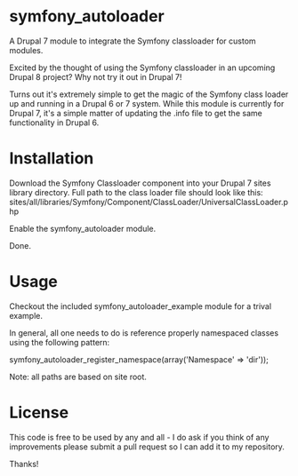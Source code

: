 symfony_autoloader
==================

A Drupal 7 module to integrate the Symfony classloader for custom modules.

Excited by the thought of using the Symfony classloader in an upcoming Drupal 8 project?  Why not try it out in Drupal 7!

Turns out it's extremely simple to get the magic of the Symfony class loader up and running in a Drupal 6 or 7 system.  While this module is currently for Drupal 7, it's a simple matter of updating the .info file to get the same functionality in Drupal 6.

Installation
============
Download the Symfony Classloader component into your Drupal 7 sites library directory.
Full path to the class loader file should look like this: sites/all/libraries/Symfony/Component/ClassLoader/UniversalClassLoader.php

Enable the symfony_autoloader module.

Done.

Usage
=====
Checkout the included symfony_autoloader_example module for a trival example.

In general, all one needs to do is reference properly namespaced classes using the following pattern:

symfony_autoloader_register_namespace(array('Namespace' => 'dir'));

Note: all paths are based on site root.

License
=======
This code is free to be used by any and all - I do ask if you think of any improvements please submit a pull request so I can add it to my repository.

Thanks!